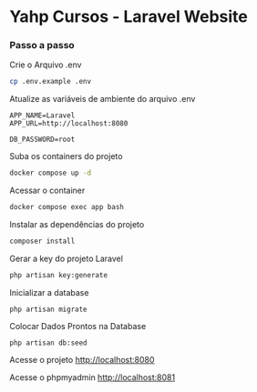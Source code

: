 
# Yahp Cursos - Laravel Website

### Passo a passo

Crie o Arquivo .env
```sh
cp .env.example .env
```


Atualize as variáveis de ambiente do arquivo .env
```dosini
APP_NAME=Laravel
APP_URL=http://localhost:8080

DB_PASSWORD=root
```


Suba os containers do projeto
```sh
docker compose up -d
```


Acessar o container
```sh
docker compose exec app bash
```


Instalar as dependências do projeto
```sh
composer install
```


Gerar a key do projeto Laravel
```sh
php artisan key:generate
```
Inicializar a database
```
php artisan migrate
```
Colocar Dados Prontos na Database
```
php artisan db:seed
```


Acesse o projeto
[http://localhost:8080](http://localhost:8080)

Acesse o phpmyadmin
[http://localhost:8081](http://localhost:8081)




